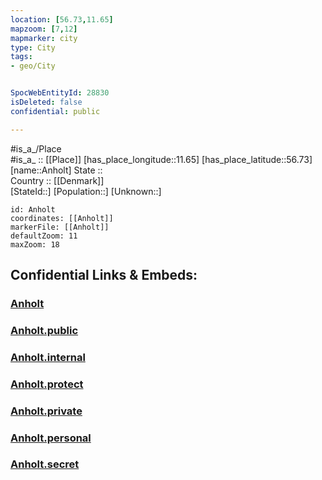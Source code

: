 ```yaml
---
location: [56.73,11.65] 
mapzoom: [7,12] 
mapmarker: city 
type: City
tags:
- geo/City


SpocWebEntityId: 28830
isDeleted: false
confidential: public

---
```

#is_a_/Place  
#is_a_ :: [[Place]] 
[has_place_longitude::11.65] 
[has_place_latitude::56.73] 
[name::Anholt] 
State ::  
Country :: [[Denmark]]  
[StateId::] 
[Population::] 
[Unknown::] 


```leaflet
id: Anholt
coordinates: [[Anholt]] 
markerFile: [[Anholt]] 
defaultZoom: 11 
maxZoom: 18
```


## Confidential Links & Embeds: 

### [Anholt](/_Standards/Earth/Continent/Europe/Europe~North/Denmark/City/Anholt.md) 

### [Anholt.public](/_public/Earth/Continent/Europe/Europe~North/Denmark/City/Anholt.public.md) 

### [Anholt.internal](/_internal/Earth/Continent/Europe/Europe~North/Denmark/City/Anholt.internal.md) 

### [Anholt.protect](/_protect/Earth/Continent/Europe/Europe~North/Denmark/City/Anholt.protect.md) 

### [Anholt.private](/_private/Earth/Continent/Europe/Europe~North/Denmark/City/Anholt.private.md) 

### [Anholt.personal](/_personal/Earth/Continent/Europe/Europe~North/Denmark/City/Anholt.personal.md) 

### [Anholt.secret](/_secret/Earth/Continent/Europe/Europe~North/Denmark/City/Anholt.secret.md)

